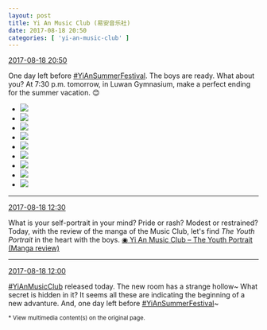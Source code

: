 ```yaml
---
layout: post
title: Yi An Music Club (易安音乐社)
date: 2017-08-18 20:50
categories: [ 'yi-an-music-club' ]
---
```


<div class="weibo-info">
  <a href="http://weibo.com/6094546964/FhHML1DCa">2017-08-18 20:50</a>
</div>

One day left before [#YiAnSummerFestival](http://weibo.com/p/100808584ecb6c041592aa973c9a8aa9b6bd18). The boys are ready. What about you? At 7:30 p.m. tomorrow, in Luwan Gymnasium, make a perfect ending for the summer vacation. :blush:

<!-- more -->

<ul class="weibo-pic-list-3">
  <li class="weibo-pic">
    <a href="http://wx4.sinaimg.cn/mw690/006Es64Agy1fio629051kj31jk2bc1ky.jpg"><img src="http://wx4.sinaimg.cn/thumb150/006Es64Agy1fio629051kj31jk2bc1ky.jpg" /></a>
  </li>
  <li class="weibo-pic">
    <a href="http://wx4.sinaimg.cn/mw690/006Es64Agy1fio62bqabsj31xv2p81kz.jpg"><img src="http://wx4.sinaimg.cn/thumb150/006Es64Agy1fio62bqabsj31xv2p81kz.jpg" /></a>
  </li>
  <li class="weibo-pic">
    <a href="http://wx2.sinaimg.cn/mw690/006Es64Agy1fio62eeawcj32bc1jk4qq.jpg"><img src="http://wx2.sinaimg.cn/thumb150/006Es64Agy1fio62eeawcj32bc1jk4qq.jpg" /></a>
  </li>
  <li class="weibo-pic">
    <a href="http://wx4.sinaimg.cn/mw690/006Es64Agy1fio62hrh1vj32p81q6hdv.jpg"><img src="http://wx4.sinaimg.cn/thumb150/006Es64Agy1fio62hrh1vj32p81q6hdv.jpg" /></a>
  </li>
  <li class="weibo-pic">
    <a href="http://wx2.sinaimg.cn/mw690/006Es64Agy1fio62l3jjlj32p81s7b2c.jpg"><img src="http://wx2.sinaimg.cn/thumb150/006Es64Agy1fio62l3jjlj32p81s7b2c.jpg" /></a>
  </li>
  <li class="weibo-pic">
    <a href="http://wx4.sinaimg.cn/mw690/006Es64Agy1fio62o40u9j32p81nukjn.jpg"><img src="http://wx4.sinaimg.cn/thumb150/006Es64Agy1fio62o40u9j32p81nukjn.jpg" /></a>
  </li>
  <li class="weibo-pic">
    <a href="http://wx4.sinaimg.cn/mw690/006Es64Agy1fio62r21vvj31i72bcnpe.jpg"><img src="http://wx4.sinaimg.cn/thumb150/006Es64Agy1fio62r21vvj31i72bcnpe.jpg" /></a>
  </li>
  <li class="weibo-pic">
    <a href="http://wx3.sinaimg.cn/mw690/006Es64Agy1fio62tl79qj31ld2bcqv5.jpg"><img src="http://wx3.sinaimg.cn/thumb150/006Es64Agy1fio62tl79qj31ld2bcqv5.jpg" /></a>
  </li>
  <li class="weibo-pic">
    <a href="http://wx1.sinaimg.cn/mw690/006Es64Agy1fio62w34xuj32bc1kfkjm.jpg"><img src="http://wx1.sinaimg.cn/thumb150/006Es64Agy1fio62w34xuj32bc1kfkjm.jpg" /></a>
  </li>
</ul>

---

<div class="weibo-info">
  <a href="http://weibo.com/6094546964/FhEvz1qx1">2017-08-18 12:30</a>
</div>

What is your self-portrait in your mind? Pride or rash? Modest or restrained? Today, with the review of the manga of the Music Club, let's find *The Youth Portrait* in the heart with the boys. [◉ Yi An Music Club – The Youth Portrait (Manga review)](https://www.bilibili.com/video/av13503708/)

---

<div class="weibo-info">
  <a href="http://weibo.com/6094546964/FhEjn8qNg">2017-08-18 12:00</a>
</div>

[#YiAnMusicClub](http://weibo.com/p/100808beae2e3e05b17b64f63ebedca39f19b2/super_index) released today. The new room has a strange hollow~ What secret is hidden in it? It seems all these are indicating the beginning of a new advanture. And, one day left before [#YiAnSummerFestival](http://weibo.com/p/100808584ecb6c041592aa973c9a8aa9b6bd18)~

<small>* View multimedia content(s) on the original page.</small>
